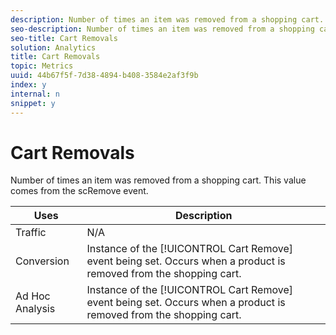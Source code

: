 ```yaml
---
description: Number of times an item was removed from a shopping cart. This value comes from the scRemove event.
seo-description: Number of times an item was removed from a shopping cart. This value comes from the scRemove event.
seo-title: Cart Removals
solution: Analytics
title: Cart Removals
topic: Metrics
uuid: 44b67f5f-7d38-4894-b408-3584e2af3f9b
index: y
internal: n
snippet: y
---
```


# Cart Removals

Number of times an item was removed from a shopping cart. This value comes from the scRemove event.

|  Uses  | Description  |
|---|---|
|  Traffic  | N/A  |
|  Conversion  |Instance of the [!UICONTROL Cart Remove] event being set. Occurs when a product is removed from the shopping cart.  |
|  Ad Hoc Analysis  |Instance of the [!UICONTROL Cart Remove] event being set. Occurs when a product is removed from the shopping cart.  |

